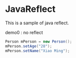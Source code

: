 # JavaReflect
This is a sample of java reflect.

demo0 : no reflect 

```java
Person mPerson = new Person();
mPerson.setAge("28");
mPerson.setName("Xiao Ming");
```

